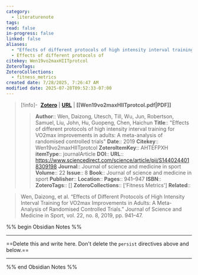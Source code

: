 ```yaml
---
category:
  - literaturenote
tags: 
read: false
in-progress: false
linked: false
aliases:
  - "Effects of different protocols of high intensity interval training for VO2max improvements in adults: A meta-analysis of randomised controlled trials"
  - Effects of different protocols of
citekey: Wen19vo2maxHIITprotcol
ZoteroTags: 
ZoteroCollections:
  - fitness_metrics
created date: 7/28/2025, 7:26:47 AM
modified date: 2025-07-28T09:52:33-07:00
---
```


> [!info]- &nbsp;[**Zotero**](zotero://select/library/items/AHTEFPXH)  | [**URL**](https://www.sciencedirect.com/science/article/pii/S1440244018309198) | **[[Wen19vo2maxHIITprotcol.pdf|PDF]]**
>> **Author**:: Wen, Daizong,  Utesch, Till,  Wu, Jun,  Robertson, Samuel,  Liu, John,  Hu, Guopeng,  Chen, Haichun
> **Title**:: "Effects of different protocols of high intensity interval training for VO2max improvements in adults: A meta-analysis of randomised controlled trials"
> **Date**:: 2019
> **Citekey**:: Wen19vo2maxHIITprotcol
> **ZoteroItemKey**:: AHTEFPXH
> **itemType**:: journalArticle
> **DOI**:: 
> **URL**:: https://www.sciencedirect.com/science/article/pii/S1440244018309198
> **Journal**:: Journal of science and medicine in sport
> **Volume**:: 22
> **Issue**:: 8
> **Book**:: Journal of science and medicine in sport
> **Publisher**:: 
> **Location**:: 
> **Pages**:: 941–947
> **ISBN**:: 
> **ZoteroTags**:: []
> **ZoteroCollections**:: ['Fitness Metrics']
> **Related**::

>  Wen, Daizong, et al. “Effects of Different Protocols of High Intensity Interval Training for VO2max Improvements in Adults: A Meta-Analysis of Randomised Controlled Trials.” Journal of Science and Medicine in Sport, vol. 22, no. 8, 2019, pp. 941–47.

%% begin Obsidian Notes %%
___
==Delete this and write here. Don't delete the `persist` directives above and below.==
___
%% end Obsidian Notes %%
